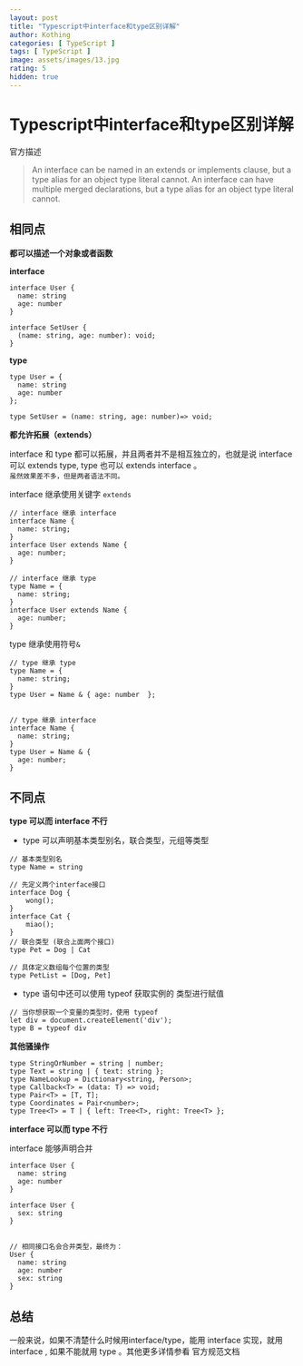 ```yaml
---
layout: post
title: "Typescript中interface和type区别详解"
author: Kothing
categories: [ TypeScript ]
tags: [ TypeScript ]
image: assets/images/13.jpg
rating: 5
hidden: true
---
```


# Typescript中interface和type区别详解
官方描述

> An interface can be named in an extends or implements clause, but a type alias for an object type literal cannot.
> An interface can have multiple merged declarations, but a type alias for an object type literal cannot.


## 相同点
**都可以描述一个对象或者函数**  

**interface**  
```
interface User {
  name: string
  age: number
}

interface SetUser {
  (name: string, age: number): void;
}
```

**type**  
```
type User = {
  name: string
  age: number
};

type SetUser = (name: string, age: number)=> void;
```

**都允许拓展（extends）**  

interface 和 type 都可以拓展，并且两者并不是相互独立的，也就是说 interface 可以 extends type, type 也可以 extends interface 。  
`虽然效果差不多，但是两者语法不同。`

interface 继承使用关键字 `extends`  
```
// interface 继承 interface
interface Name { 
  name: string; 
}
interface User extends Name { 
  age: number; 
}

// interface 继承 type
type Name = { 
  name: string; 
}
interface User extends Name { 
  age: number; 
}
```

type 继承使用符号`&`  
```
// type 继承 type
type Name = { 
  name: string; 
}
type User = Name & { age: number  };


// type 继承 interface
interface Name { 
  name: string; 
}
type User = Name & { 
  age: number; 
}
```


## 不同点

**type 可以而 interface 不行**

- type 可以声明基本类型别名，联合类型，元组等类型
```
// 基本类型别名
type Name = string

// 先定义两个interface接口
interface Dog {
    wong();
}
interface Cat {
    miao();
}
// 联合类型 (联合上面两个接口)
type Pet = Dog | Cat

// 具体定义数组每个位置的类型
type PetList = [Dog, Pet]
```

- type 语句中还可以使用 typeof 获取实例的 类型进行赋值
```
// 当你想获取一个变量的类型时，使用 typeof
let div = document.createElement('div');
type B = typeof div
```

**其他骚操作**  
```
type StringOrNumber = string | number;  
type Text = string | { text: string };  
type NameLookup = Dictionary<string, Person>;  
type Callback<T> = (data: T) => void;  
type Pair<T> = [T, T];  
type Coordinates = Pair<number>;  
type Tree<T> = T | { left: Tree<T>, right: Tree<T> };
```

**interface 可以而 type 不行**  

interface 能够声明合并
```
interface User {
  name: string
  age: number
}

interface User {
  sex: string
}


// 相同接口名会合并类型，最终为：
User {
  name: string
  age: number
  sex: string 
}
```
## 总结
一般来说，如果不清楚什么时候用interface/type，能用 interface 实现，就用 interface , 如果不能就用 type 。其他更多详情参看 官方规范文档

